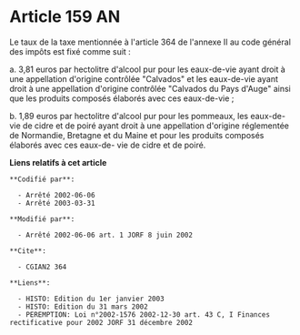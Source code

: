 # Article 159 AN

Le taux de la taxe mentionnée à l'article 364 de l'annexe II au code général des impôts est fixé comme suit :

a. 3,81 euros par hectolitre d'alcool pur pour les eaux-de-vie ayant droit à une appellation d'origine contrôlée "Calvados"
et les eaux-de-vie ayant droit à une appellation d'origine contrôlée "Calvados du Pays d'Auge" ainsi que les produits
composés élaborés avec ces eaux-de-vie ;

b. 1,89 euros par hectolitre d'alcool pur pour les pommeaux, les eaux-de-vie de cidre et de poiré ayant droit à une
appellation d'origine réglementée de Normandie, Bretagne et du Maine et pour les produits composés élaborés avec ces eaux-de-
vie de cidre et de poiré.

**Liens relatifs à cet article**

	**Codifié par**:

	  - Arrêté 2002-06-06
	  - Arrêté 2003-03-31

	**Modifié par**:

	  - Arrêté 2002-06-06 art. 1 JORF 8 juin 2002

	**Cite**:

	  - CGIAN2 364

	**Liens**:

	  - HISTO: Edition du 1er janvier 2003
	  - HISTO: Edition du 31 mars 2002
	  - PEREMPTION: Loi n°2002-1576 2002-12-30 art. 43 C, I Finances rectificative pour 2002 JORF 31 décembre 2002

